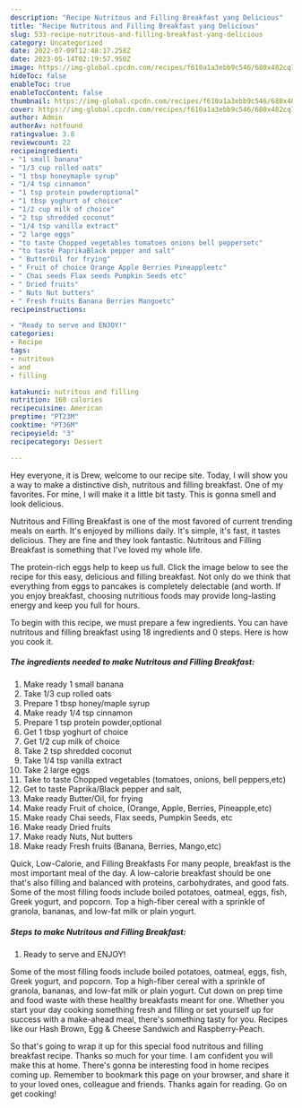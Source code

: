 ```yaml
---
description: "Recipe Nutritous and Filling Breakfast yang Delicious"
title: "Recipe Nutritous and Filling Breakfast yang Delicious"
slug: 533-recipe-nutritous-and-filling-breakfast-yang-delicious
category: Uncategorized
date: 2022-07-09T12:48:17.258Z
date: 2023-05-14T02:19:57.950Z
image: https://img-global.cpcdn.com/recipes/f610a1a3ebb9c546/680x482cq70/nutritous-and-filling-breakfast-recipe-main-photo.jpg
hideToc: false
enableToc: true
enableTocContent: false
thumbnail: https://img-global.cpcdn.com/recipes/f610a1a3ebb9c546/680x482cq70/nutritous-and-filling-breakfast-recipe-main-photo.jpg
cover: https://img-global.cpcdn.com/recipes/f610a1a3ebb9c546/680x482cq70/nutritous-and-filling-breakfast-recipe-main-photo.jpg
author: Admin
authorAv: notfound
ratingvalue: 3.8
reviewcount: 22
recipeingredient:
- "1 small banana"
- "1/3 cup rolled oats"
- "1 tbsp honeymaple syrup"
- "1/4 tsp cinnamon"
- "1 tsp protein powderoptional"
- "1 tbsp yoghurt of choice"
- "1/2 cup milk of choice"
- "2 tsp shredded coconut"
- "1/4 tsp vanilla extract"
- "2 large eggs"
- "to taste Chopped vegetables tomatoes onions bell peppersetc"
- "to taste PaprikaBlack pepper and salt"
- " ButterOil for frying"
- " Fruit of choice Orange Apple Berries Pineappleetc"
- " Chai seeds Flax seeds Pumpkin Seeds etc"
- " Dried fruits"
- " Nuts Nut butters"
- " Fresh fruits Banana Berries Mangoetc"
recipeinstructions:

- "Ready to serve and ENJOY!"
categories:
- Recipe
tags:
- nutritous
- and
- filling

katakunci: nutritous and filling 
nutrition: 160 calories
recipecuisine: American
preptime: "PT23M"
cooktime: "PT36M"
recipeyield: "3"
recipecategory: Dessert

---
```



Hey everyone, it is Drew, welcome to our recipe site. Today, I will show you a way to make a distinctive dish, nutritous and filling breakfast. One of my favorites. For mine, I will make it a little bit tasty. This is gonna smell and look delicious.

Nutritous and Filling Breakfast is one of the most favored of current trending meals on earth. It's enjoyed by millions daily. It's simple, it's fast, it tastes delicious. They are fine and they look fantastic. Nutritous and Filling Breakfast is something that I've loved my whole life.

The protein-rich eggs help to keep us full. Click the image below to see the recipe for this easy, delicious and filling breakfast. Not only do we think that everything from eggs to pancakes is completely delectable (and worth. If you enjoy breakfast, choosing nutritious foods may provide long-lasting energy and keep you full for hours.


To begin with this recipe, we must prepare a few ingredients. You can have nutritous and filling breakfast using 18 ingredients and 0 steps. Here is how you cook it.

<!--inarticleads1-->

##### The ingredients needed to make Nutritous and Filling Breakfast:

1. Make ready 1 small banana
1. Take 1/3 cup rolled oats
1. Prepare 1 tbsp honey/maple syrup
1. Make ready 1/4 tsp cinnamon
1. Prepare 1 tsp protein powder,optional
1. Get 1 tbsp yoghurt of choice
1. Get 1/2 cup milk of choice
1. Take 2 tsp shredded coconut
1. Take 1/4 tsp vanilla extract
1. Take 2 large eggs
1. Take to taste Chopped vegetables (tomatoes, onions, bell peppers,etc)
1. Get to taste Paprika/Black pepper and salt,
1. Make ready  Butter/Oil, for frying
1. Make ready  Fruit of choice, (Orange, Apple, Berries, Pineapple,etc)
1. Make ready  Chai seeds, Flax seeds, Pumpkin Seeds, etc
1. Make ready  Dried fruits
1. Make ready  Nuts, Nut butters
1. Make ready  Fresh fruits (Banana, Berries, Mango,etc)


Quick, Low-Calorie, and Filling Breakfasts For many people, breakfast is the most important meal of the day. A low-calorie breakfast should be one that&#39;s also filling and balanced with proteins, carbohydrates, and good fats. Some of the most filling foods include boiled potatoes, oatmeal, eggs, fish, Greek yogurt, and popcorn. Top a high-fiber cereal with a sprinkle of granola, bananas, and low-fat milk or plain yogurt. 

<!--inarticleads2-->

##### Steps to make Nutritous and Filling Breakfast:


1. Ready to serve and ENJOY!

Some of the most filling foods include boiled potatoes, oatmeal, eggs, fish, Greek yogurt, and popcorn. Top a high-fiber cereal with a sprinkle of granola, bananas, and low-fat milk or plain yogurt. Cut down on prep time and food waste with these healthy breakfasts meant for one. Whether you start your day cooking something fresh and filling or set yourself up for success with a make-ahead meal, there&#39;s something tasty for you. Recipes like our Hash Brown, Egg &amp; Cheese Sandwich and Raspberry-Peach. 

So that's going to wrap it up for this special food nutritous and filling breakfast recipe. Thanks so much for your time. I am confident you will make this at home. There's gonna be interesting food in home recipes coming up. Remember to bookmark this page on your browser, and share it to your loved ones, colleague and friends. Thanks again for reading. Go on get cooking!
